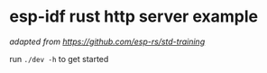 # esp-idf rust http server example

_adapted from https://github.com/esp-rs/std-training_

run `./dev -h` to get started
